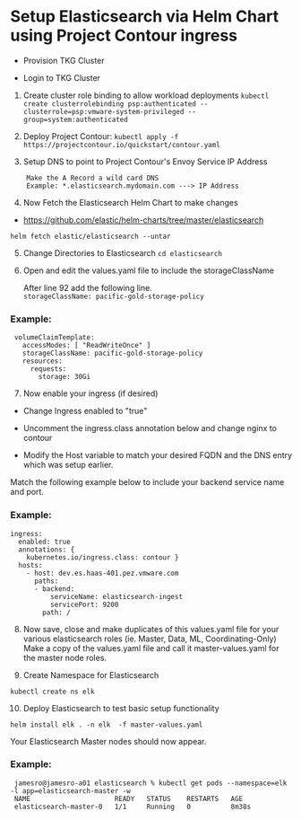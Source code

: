 # Setup Elasticsearch via Helm Chart using Project Contour ingress 

* Provision TKG Cluster  

* Login to TKG Cluster 


1. Create cluster role binding to allow workload deployments 
```kubectl create clusterrolebinding psp:authenticated --clusterrole=psp:vmware-system-privileged --group=system:authenticated```


2. Deploy Project Contour: 
```kubectl apply -f https://projectcontour.io/quickstart/contour.yaml```

3. Setup DNS to point to Project Contour's Envoy Service IP Address 
``` Setup A Record which points to the IP Address 
    Make the A Record a wild card DNS 
    Example: *.elasticsearch.mydomain.com ---> IP Address 
```

4.  Now Fetch the Elasticsearch Helm Chart to make changes 
* https://github.com/elastic/helm-charts/tree/master/elasticsearch

```helm fetch elastic/elasticsearch --untar```

5.  Change Directories to Elasticsearch 
```cd elasticsearch```

6.  Open and edit the values.yaml file to include the storageClassName
   
    After line 92 add the following line.  
   ```storageClassName: pacific-gold-storage-policy```
 
### Example: 
```
 volumeClaimTemplate:
   accessModes: [ "ReadWriteOnce" ]
   storageClassName: pacific-gold-storage-policy
   resources:
     requests:
       storage: 30Gi
```

7.  Now enable your ingress (if desired)
   
   * Change Ingress enabled to "true"

   * Uncomment the ingress.class annotation below and change nginx to contour 

   * Modify the Host variable to match your desired FQDN and the DNS entry which was setup earlier. 

 Match the following example below to include your backend service name and port.  

 ### Example: 
 ```
 ingress:
   enabled: true
   annotations: {
     kubernetes.io/ingress.class: contour } 
   hosts:
     - host: dev.es.haas-401.pez.vmware.com 
       paths:
       - backend: 
           serviceName: elasticsearch-ingest
           servicePort: 9200
         path: /
```
8. Now save, close and make duplicates of this values.yaml file for your various elasticsearch roles
   (ie. Master, Data, ML, Coordinating-Only)
   Make a copy of the values.yaml file and call it master-values.yaml for the master node roles.   

9. Create Namespace for Elasticsearch 
```
kubectl create ns elk 
```

10. Deploy Elasticsearch to test basic setup functionality 

``` 
helm install elk . -n elk  -f master-values.yaml 
```

Your Elasticsearch Master nodes should now appear.   
### Example: 

```
 jamesro@jamesro-a01 elasticsearch % kubectl get pods --namespace=elk -l app=elasticsearch-master -w
 NAME                     READY   STATUS    RESTARTS   AGE
 elasticsearch-master-0   1/1     Running   0          8m38s
```
